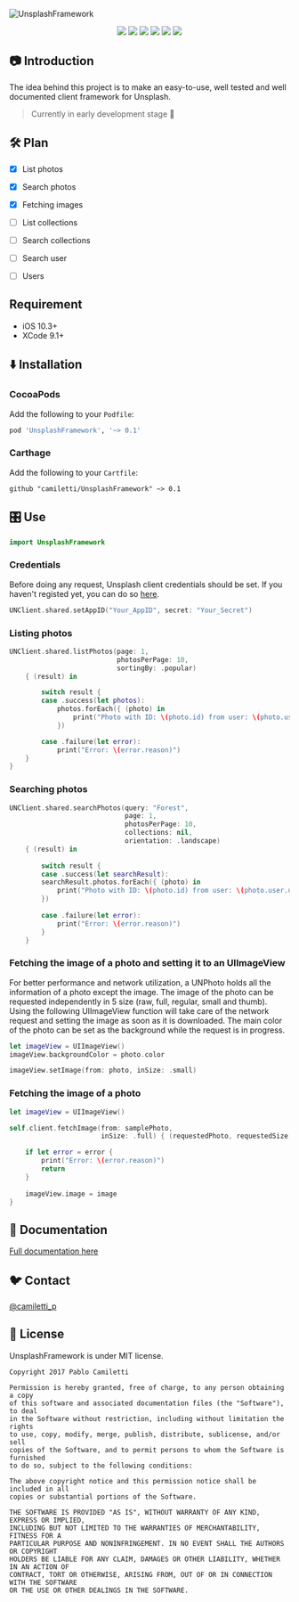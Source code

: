 ![UnsplashFramework](https://cdn.rawgit.com/camiletti/UnsplashFramework/master/UnsplashFramework.png)

<p align="center">
	<a href="https://travis-ci.org/camiletti/UnsplashFramework"><img src="https://travis-ci.org/camiletti/UnsplashFramework.svg?branch=master" /></a>
	<a href="#-documentation"><img src="https://cdn.rawgit.com/camiletti/UnsplashFramework/master/docs/badge.svg" /></a>
	<a href="https://cocoapods.org/pods/UnsplashFramework"><img src="https://img.shields.io/cocoapods/v/UnsplashFramework.svg" /></a>
	<a href="#carthage"><img src="https://img.shields.io/badge/Carthage-compatible-4BC51D.svg?style=flat" /></a>
	<a href="https://developer.apple.com/swift"><img src="https://img.shields.io/badge/swift-4.0-orange.svg?style=flat" /></a>
	<a href="#-license"><img src="https://img.shields.io/cocoapods/l/UnsplashFramework.svg" /></a>
</p>


## 📷 Introduction
The idea behind this project is to make an easy-to-use, well tested and well documented client framework for Unsplash.

> Currently in early development stage 🍼


## 🛠 Plan
- [x] List photos
- [x] Search photos
- [x] Fetching images
- [ ] List collections
- [ ] Search collections
- [ ] Search user
- [ ] Users


## Requirement

- iOS 10.3+
- XCode 9.1+


## ⬇️ Installation

### CocoaPods

Add the following to your `Podfile`:

```ruby
pod 'UnsplashFramework', '~> 0.1'
```

### Carthage

Add the following to your `Cartfile`:

```ogdl
github "camiletti/UnsplashFramework" ~> 0.1
```


## 🎛 Use
```swift
import UnsplashFramework
```

### Credentials

Before doing any request, Unsplash client credentials should be set. If you haven't registed yet, you can do so [here](https://unsplash.com/developers).

```swift
UNClient.shared.setAppID("Your_AppID", secret: "Your_Secret")
```


### Listing photos


```swift
UNClient.shared.listPhotos(page: 1,
                           photosPerPage: 10,
                           sortingBy: .popular)
    { (result) in

        switch result {
        case .success(let photos):
            photos.forEach({ (photo) in
                print("Photo with ID: \(photo.id) from user: \(photo.user.username) main color: \(photo.hexColor)")
            })

        case .failure(let error):
            print("Error: \(error.reason)")
    }
}
```


### Searching photos

```swift
UNClient.shared.searchPhotos(query: "Forest",
                             page: 1,
                             photosPerPage: 10,
                             collections: nil,
                             orientation: .landscape)
    { (result) in
        
        switch result {
        case .success(let searchResult):
        searchResult.photos.forEach({ (photo) in
            print("Photo with ID: \(photo.id) from user: \(photo.user.username) main color: \(photo.hexColor)")
        })
        
        case .failure(let error):
            print("Error: \(error.reason)")
        }
    }
```


### Fetching the image of a photo and setting it to an UIImageView

For better performance and network utilization, a UNPhoto holds all the information of a photo except the image. The image of the photo can be requested independently in 5 size (raw, full, regular, small and thumb). Using the following UIImageView function will take care of the network request and setting the image as soon as it is downloaded. The main color of the photo can be set as the background while the request is in progress.

```swift
let imageView = UIImageView()
imageView.backgroundColor = photo.color

imageView.setImage(from: photo, inSize: .small)
```


### Fetching the image of a photo

```swift
let imageView = UIImageView()

self.client.fetchImage(from: samplePhoto,
                       inSize: .full) { (requestedPhoto, requestedSize, image, error) in

    if let error = error {
        print("Error: \(error.reason)")
        return
    }
    
    imageView.image = image
}
```


## 📖 Documentation

[Full documentation here](http://htmlpreview.github.io/?https://github.com/camiletti/UnsplashFramework/blob/master/docs/Classes/UNClient.html)


## 🐦 Contact

[@camiletti_p](https://twitter.com/camiletti_p)


## 📄 License

UnsplashFramework is under MIT license.

```
Copyright 2017 Pablo Camiletti

Permission is hereby granted, free of charge, to any person obtaining a copy
of this software and associated documentation files (the "Software"), to deal
in the Software without restriction, including without limitation the rights
to use, copy, modify, merge, publish, distribute, sublicense, and/or sell
copies of the Software, and to permit persons to whom the Software is furnished
to do so, subject to the following conditions:

The above copyright notice and this permission notice shall be included in all
copies or substantial portions of the Software.

THE SOFTWARE IS PROVIDED "AS IS", WITHOUT WARRANTY OF ANY KIND, EXPRESS OR IMPLIED,
INCLUDING BUT NOT LIMITED TO THE WARRANTIES OF MERCHANTABILITY, FITNESS FOR A
PARTICULAR PURPOSE AND NONINFRINGEMENT. IN NO EVENT SHALL THE AUTHORS OR COPYRIGHT
HOLDERS BE LIABLE FOR ANY CLAIM, DAMAGES OR OTHER LIABILITY, WHETHER IN AN ACTION OF
CONTRACT, TORT OR OTHERWISE, ARISING FROM, OUT OF OR IN CONNECTION WITH THE SOFTWARE
OR THE USE OR OTHER DEALINGS IN THE SOFTWARE.
```
